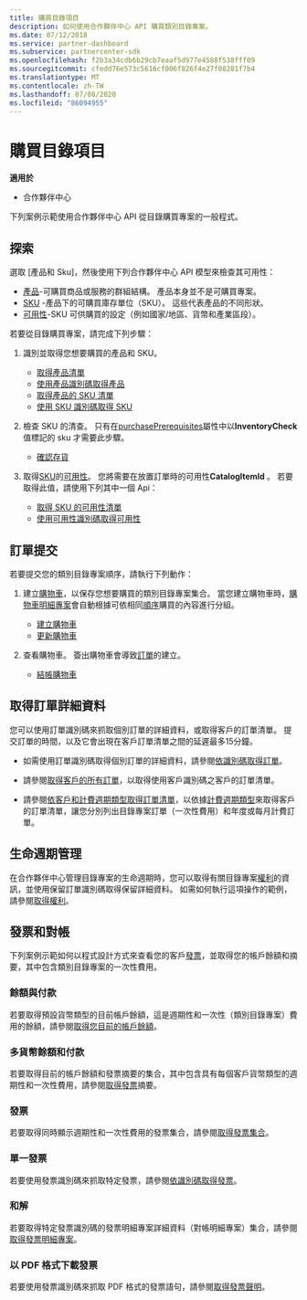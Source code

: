 ```yaml
---
title: 購買目錄項目
description: 如何使用合作夥伴中心 API 購買類別目錄專案。
ms.date: 07/12/2018
ms.service: partner-dashboard
ms.subservice: partnercenter-sdk
ms.openlocfilehash: f2b3a34cdb6b29cb7eaaf5d977e4588f538fff09
ms.sourcegitcommit: cfedd76e573c5616cf006f826f4e27f08281f7b4
ms.translationtype: MT
ms.contentlocale: zh-TW
ms.lasthandoff: 07/08/2020
ms.locfileid: "86094955"
---
```

# <a name="purchase-catalog-items"></a>購買目錄項目

**適用於**

- 合作夥伴中心

下列案例示範使用合作夥伴中心 API 從目錄購買專案的一般程式。

## <a name="discovery"></a>探索

選取 [產品和 Sku]，然後使用下列合作夥伴中心 API 模型來檢查其可用性：

- [產品](product-resources.md#product)-可購買商品或服務的群組結構。 產品本身並不是可購買專案。
- [SKU](product-resources.md#sku) -產品下的可購買庫存單位（SKU）。 這些代表產品的不同形狀。
- [可用性](product-resources.md#availability)-SKU 可供購買的設定（例如國家/地區、貨幣和產業區段）。

若要從目錄購買專案，請完成下列步驟：

1. 識別並取得您想要購買的產品和 SKU。

   - [取得產品清單](get-a-list-of-products.md)
   - [使用產品識別碼取得產品](get-a-product-by-id.md)
   - [取得產品的 SKU 清單](get-a-list-of-skus-for-a-product.md)
   - [使用 SKU 識別碼取得 SKU](get-a-sku-by-id.md)

2. 檢查 SKU 的清查。 只有在[purchasePrerequisites](product-resources.md#sku)屬性中以**InventoryCheck**值標記的 sku 才需要此步驟。

   - [確認存貨](check-inventory.md)

3. 取得[SKU](product-resources.md#sku)的[可用性](product-resources.md#availability)。 您將需要在放置訂單時的可用性**CatalogItemId** 。 若要取得此值，請使用下列其中一個 Api：

   - [取得 SKU 的可用性清單](get-a-list-of-availabilities-for-a-sku.md)
   - [使用可用性識別碼取得可用性](get-an-availability-by-id.md)

## <a name="order-submission"></a>訂單提交

若要提交您的類別目錄專案順序，請執行下列動作：

1. 建立[購物車](cart-resources.md)，以保存您想要購買的類別目錄專案集合。 當您建立購物車時，[購物車明細專案](cart-resources.md#cartlineitem)會自動根據可依相同[順序](order-resources.md)購買的內容進行分組。

   - [建立購物車](create-a-cart.md)
   - [更新購物車](update-a-cart.md)

2. 查看購物車。 簽出購物車會導致[訂單](order-resources.md)的建立。

   - [結帳購物車](checkout-a-cart.md)

## <a name="get-order-details"></a>取得訂單詳細資料

您可以使用訂單識別碼來抓取個別訂單的詳細資料，或取得客戶的訂單清單。 提交訂單的時間，以及它會出現在客戶訂單清單之間的延遲最多15分鐘。

- 如需使用訂單識別碼取得個別訂單的詳細資料，請參閱[依識別碼取得訂單](get-an-order-by-id.md)。

- 請參閱[取得客戶的所有訂單](get-all-of-a-customer-s-orders.md)，以取得使用客戶識別碼之客戶的訂單清單。

- 請參閱[依客戶和計費週期類型取得訂單清單](get-a-list-of-orders-by-customer-and-billing-cycle-type.md)，以依據[計費週期類型](product-resources.md#billingcycletype)來取得客戶的訂單清單，讓您分別列出目錄專案訂單（一次性費用）和年度或每月計費訂單。

## <a name="lifecycle-management"></a>生命週期管理

在合作夥伴中心管理目錄專案的生命週期時，您可以取得有關目錄專案[權利](entitlement-resources.md)的資訊，並使用保留訂單識別碼取得保留詳細資料。 如需如何執行這項操作的範例，請參閱[取得權利](get-a-collection-of-entitlements.md)。   

## <a name="invoice-and-reconciliation"></a>發票和對帳

下列案例示範如何以程式設計方式來查看您的客戶[發票](invoice-resources.md)，並取得您的帳戶餘額和摘要，其中包含類別目錄專案的一次性費用。

### <a name="balance-and-payment"></a>餘額與付款

若要取得預設貨幣類型的目前帳戶餘額，這是週期性和一次性（類別目錄專案）費用的餘額，請參閱[取得您目前的帳戶餘額](get-the-reseller-s-current-account-balance.md)。

### <a name="multi-currency-balance-and-payment"></a>多貨幣餘額和付款

若要取得目前的帳戶餘額和發票摘要的集合，其中包含具有每個客戶貨幣類型的週期性和一次性費用，請參閱[取得發票](get-invoice-summaries.md)摘要。

### <a name="invoices"></a>發票

若要取得同時顯示週期性和一次性費用的發票集合，請參閱[取得發票集合](get-a-collection-of-invoices.md)。 

### <a name="single-invoice"></a>單一發票

若要使用發票識別碼來抓取特定發票，請參閱[依識別碼取得發票](get-invoice-by-id.md)。  

### <a name="reconciliation"></a>和解

若要取得特定發票識別碼的發票明細專案詳細資料（對帳明細專案）集合，請參閱[取得發票明細專案](get-invoiceline-items.md)。  

### <a name="download-an-invoice-as-a-pdf"></a>以 PDF 格式下載發票

若要使用發票識別碼來抓取 PDF 格式的發票語句，請參閱[取得發票聲明](get-invoice-statement.md)。
